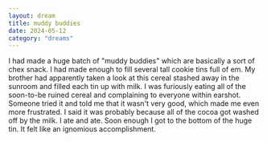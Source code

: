 ```yaml
---
layout: dream
title: muddy buddies
date: 2024-05-12
category: "dreams"
---
```


I had made a huge batch of "muddy buddies" which are basically a sort of chex snack. I had made enough to fill several tall cookie tins full of em. 
My brother had apparently taken a look at this cereal stashed away in the sunroom and filled each tin up with milk.
I was furiously eating all of the soon-to-be ruined cereal and complaining to everyone within earshot.
Someone tried it and told me that it wasn't very good, which made me even more frustrated. I said it was probably because all of the cocoa got washed off by the milk. I ate and ate.
Soon enough I got to the bottom of the huge tin. It felt like an ignomious accomplishment. 